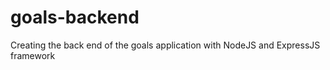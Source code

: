 # goals-backend
 Creating the back end of the goals application with NodeJS and ExpressJS framework
